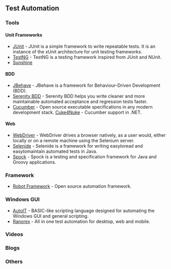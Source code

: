 ## Test Automation

### Tools

#### Unit Frameworks
* [JUnit](https://junit.org/junit5/) - JUnit is a simple framework to write repeatable tests. It is an instance of the xUnit architecture for unit testing frameworks.
* [TestNG](http://testng.org/) - TestNG is a testing framework inspired from JUnit and NUnit.
* [Sunshine](https://github.com/tatools/sunshine/)

#### BDD
* [JBehave](https://jbehave.org/) - JBehave is a framework for Behaviour-Driven Development (BDD).
* [Serenity BDD](http://www.thucydides.info/#/) - Serenity BDD helps you write cleaner and more maintainable automated acceptance and regression tests faster.
* [Cucumber](https://cucumber.io/) - Open source executable specifications in any modern development stack.
 [Cuke4Nuke](https://github.com/richardlawrence/Cuke4Nuke) - Cucumber support in .NET.

#### Web
* [WebDriver](https://www.selenium.dev/documentation/en/webdriver/) - WebDriver drives a browser natively, as a user would, either locally or on a remote machine using the Selenium server.
* [Selenide](https://github.com/selenide/selenide) - Selenide is a framework for writing easy*to*read and easy*to*maintain automated tests in Java.
* [Spock](http://spockframework.org/) - Spock is a testing and specification framework for Java and Groovy applications.

### Framework
* [Robot Framework](https://robotframework.org/#examples) - Open source automation framework.

### Windows GUI
* [AutoIT](https://www.autoitscript.com/site/autoit/) - BASIC-like scripting language designed for automating the Windows GUI and general scripting.
* [Ranorex](https://www.ranorex.com/) - All in one test automation for desktop, web and mobile.

### Videos

### Blogs

### Others
